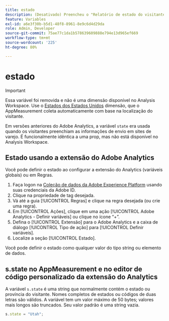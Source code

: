 ```yaml
---
title: estado
description: (Desativado) Preencheu o "Relatório de estado do visitante", que não está mais disponível.
feature: Variables
exl-id: a6e3f30b-b5d1-48f8-8961-8e9c6d4d29da
role: Admin, Developer
source-git-commit: 75ae77c1da1b578639609888e794e13d965ef669
workflow-type: tm+mt
source-wordcount: '225'
ht-degree: 80%

---
```


# estado

>[!IMPORTANT]
>
>Essa variável foi removida e não é uma dimensão disponível no Analysis Workspace. Use o [Estados dos Estados Unidos](/help/components/dimensions/us-states.md) dimensão, que o AppMeasurement coleta automaticamente com base na localização do visitante.

Em versões anteriores do Adobe Analytics, a variável `state` era usada quando os visitantes preenchiam as informações de envio em sites de varejo. É funcionalmente idêntica a uma prop, mas não está disponível no Analysis Workspace.

## Estado usando a extensão do Adobe Analytics

Você pode definir o estado ao configurar a extensão do Analytics (variáveis globais) ou em Regras.

1. Faça logon na [Coleção de dados da Adobe Experience Platform](https://experience.adobe.com/data-collection) usando suas credenciais da Adobe ID.
2. Clique na propriedade de tag desejada.
3. Vá até a guia [!UICONTROL Regras] e clique na regra desejada (ou crie uma regra).
4. Em [!UICONTROL Ações], clique em uma ação [!UICONTROL Adobe Analytics - Definir variáveis] ou clique no ícone “+”.
5. Defina o [!UICONTROL Extensão] para o Adobe Analytics e a caixa de diálogo [!UICONTROL Tipo de ação] para [!UICONTROL Definir variáveis].
6. Localize a seção [!UICONTROL Estado].

Você pode definir o estado como qualquer valor do tipo string ou elemento de dados.

## s.state no AppMeasurement e no editor de código personalizado da extensão do Analytics

A variável `s.state` é uma string que normalmente contém o estado ou província do visitante. Nomes completos de estados ou códigos de duas letras são válidos. A variável tem um valor máximo de 50 bytes; valores mais longos são truncados. Seu valor padrão é uma string vazia.

```js
s.state = "Utah";
```
